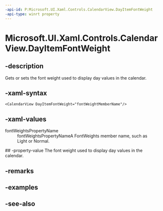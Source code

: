 ```yaml
---
-api-id: P:Microsoft.UI.Xaml.Controls.CalendarView.DayItemFontWeight
-api-type: winrt property
---
```


<!-- Property syntax
public Windows.UI.Text.FontWeight DayItemFontWeight { get;  set; }
-->

# Microsoft.UI.Xaml.Controls.CalendarView.DayItemFontWeight

## -description
Gets or sets the font weight used to display day values in the calendar.

## -xaml-syntax
```xaml
<CalendarView DayItemFontWeight="fontWeightMemberName"/>
```


## -xaml-values
<dl><dt>fontWeightsPropertyName</dt><dd>fontWeightsPropertyNameA FontWeights member name, such as Light or Normal.</dd>
</dl>
## -property-value
The font weight used to display day values in the calendar.

## -remarks

## -examples

## -see-also
